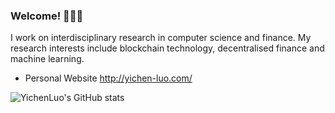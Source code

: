 ### Welcome! 👨🏻‍💻

I work on interdisciplinary research in computer science and finance. My research interests include blockchain technology, decentralised finance and machine learning.

- Personal Website http://yichen-luo.com/

![YichenLuo's GitHub stats](https://github-readme-stats.vercel.app/api?username=lyc0603&show_icons=true&theme=tokyonight)

<!--[![Top Langs](https://github-readme-stats.vercel.app/api/top-langs/?username=lyc0603&layout=compact&theme=tokyonight&hide=jupyter)](https://github.com/anuraghazra/github-readme-stats)>
